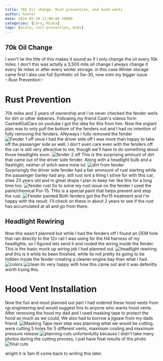 ```yaml
---
title: 70k Oil change, Rust prevention, and hood vents
author: hunter
date: 2024-05-29 11:00:00 +0800
categories: [Cars, Miata]
tags: [miata, rust-prevention, mods]
---
```


## 70k Oil Change
I won't lie the title of this makes it sound as if I only change the oil every 10k miles. I don't this was actully a 3,500 mile oil change I always change it every 5k miles or after every winter storage. in this case Winter storage came first
I also use full Synthetic oil 5w-30, now onto my bigger issue ✨Rust Prevention✨

# Rust Prevention
70k miles and 3 years of ownership and i've never checked the fender wells for dirt or other deberies. Following my friend Cash's videos form CashedOutCars on youtube I got the idea for this from him. 
Now the orgianl plan was to only pull the bottom of the fenders out and I had no intention of fully removing the fenders. ANyways I fully removed the fender <br>
![Fender 1 off](https://i.imgur.com/coZebD5.jpeg)
once I had the driver side off I was more than happy to take off the passenger side as well. I don't even care even with the fenders off the car is still very attractive to me, though we'll have to do something about those headlights soon.
![fender 2 off](https://imgur.com/l8C9bGM.jpeg)
This is the surprising ammunt of dirt that came out of the driver side fender. Along with a headlight bulb and a flashlight, neither of witch were mine lol.
![dirt from fender](https://i.imgur.com/EWRqDSp.jpeg)
<br>
Surprisingly the driver side fender had a fair ammount of rust starting while the passenger barley had any. still rust isnt a thing I strive for with this car, shes 23 years old and in great shape I plan to keep her like this for a long time too.
![fender rust](https://i.imgur.com/M6y8Vnz.jpeg)
So to solve my rust issue on the fender I used the paint/chemical Por-15. THis is a special paint that helps prevent and stop the rust. 
![Fender painted](https://i.imgur.com/RFt4Lyl.jpeg)
Both fenders got the Por15 treatment and I'm happy with the result. I'll check on these in about 2 years to see if the rust has accumulated at all and go from there. 
## Headlight Rewiring
Now this wasn't planned but while I had the fenders off I found an OEM hole that ran directly to the 12v rail I was using for the H4 harness of my headlights, so I figured lets send it and routed the wiring inside the fender. 
This is the basic mock up wiring job I had planned out.
![headlight rewiring](https://i.imgur.com/3rCsAqY.jpeg)
and this is it while its been finished, while its not pretty its going to be hidden inside the fender creating a cleaner engine bay than what I had.
![colors](https://i.imgur.com/PebMpFc.jpeg)
![clean](https://i.imgur.com/Kw71XnR.jpeg)
Im very happy with how this came out and it was defenitly worth trying this.

# Hood Vent Installation
Now the fun and most planned out part I had ordered these hood vents from rgr.engineering and would suggest this to anyone who wants hood vents. After removing the hood my dad and I used masking tape to protect the hood as much as we could, We also had to borrow a jigsaw from my dads friend.
![Masking Tape](https://i.imgur.com/lsAWWFW.jpeg)
next step was planning what we would be cutting. were cutting 5 holes for 5 different vents, maximum cooling and maximum pressure release 
![planning cuts](https://i.imgur.com/ThTKw1h.jpeg)
unfortentutly because I didn't take many photos during the cutting process, I just have final results of the photo
![final cuts](https://i.imgur.com/q9QoDPB.jpeg)

alright it is 1am Ill come back to writing this later. 
